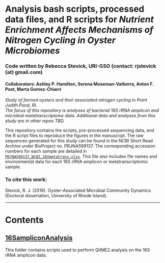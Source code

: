 # Analysis bash scripts, processed data files, and R scripts for *Nutrient Enrichment Affects Mechanisms of Nitrogen Cycling in Oyster Microbiomes*

### Code written by Rebecca Stevick, URI-GSO (contact: rjstevick (at) gmail.com)
#### Collaborators: Ashley P. Hamilton, Serena Moseman-Valtierra, Anton F. Post, Marta Gomez-Chiarri

*Study of farmed oysters and their associated nitrogen cycling in Point Judith Pond, RI.  
The focus of this repository is analyses of bacterial 16S rRNA amplicon and microbial metatranscriptome data. Additional data and analyses from this study are in other repos TBD.*

This repository contains the scripts, pre-processed sequencing data, and the R script files to reproduce the figures in the manuscript. The raw sequences generated for this study can be found in the NCBI Short Read Archive under BioProject no. PRJNA599137. The corresponding accession numbers for each sample are detailed in [`PRJNA599137_NCBI_16Smetatrans.xlsx`](/PRJNA599137_NCBI_16Smetatrans.xlsx). This file also includes file names and environmental data for each 16S rRNA amplicon or metatranscriptomic sample.

### To cite this work:
Stevick, R. J. (2019). Oyster-Associated Microbial Community Dynamics (Doctoral dissertation, University of Rhode Island).

-------------------------------------------------------------

# Contents

## [16SampliconAnalysis](/16SampliconAnalysis)
This folder contains scripts used to perform QIIME2 analysis on the 16S rRNA amplicon data.
